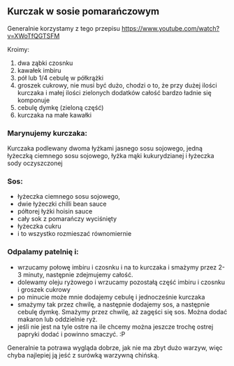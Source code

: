 ## Kurczak w sosie pomarańczowym
Generalnie korzystamy z tego przepisu
https://www.youtube.com/watch?v=XWoTfQGTSFM

Kroimy:
1. dwa ząbki czosnku
2. kawałek imbiru
3. pół lub 1/4 cebulę w półkrążki
4. groszek cukrowy, nie musi być dużo, chodzi o to, że przy dużej ilości kurczaka i małej ilości zielonych dodatków całość bardzo ładnie się komponuje
5. cebulę dymkę (zieloną część)
6. kurczaka na małe kawałki

### Marynujemy kurczaka:
Kurczaka podlewany dwoma łyżkami jasnego sosu sojowego, jedną łyżeczką ciemnego sosu sojowego, łyżka mąki kukurydzianej i łyżeczka sody oczyszczonej

### Sos:
 - łyżeczka ciemnego sosu sojowego, 
 - dwie łyżeczki chilli bean sauce
 - półtorej łyżki hoisin sauce
 - cały sok z pomarańczy wyciśnięty
 - łyżeczka cukru 
 - i to wszystko rozmieszać równomiernie

### Odpalamy patelnię i:
 - wrzucamy połowę imbiru i czosnku i na to kurczaka i smażymy przez 2-3 minuty, następnie zdejmujemy całość.
 - dolewamy oleju ryżowego i wrzucamy pozostałą część imbiru i czosnku i groszek cukrowy
 - po minucie może mnie dodajemy cebulę i jednocześnie kurczaka
 - smażymy tak przez chwilę, a następnie dodajemy sos, a następnie cebulę dymkę. Smażymy przez chwilę, aż zagęści się sos. Można dodać makaron lub oddzielnie ryż.
 - jeśli nie jest na tyle ostre na ile chcemy można jeszcze trochę ostrej papryki dodać i powinno smaczyć. :P

Generalnie ta potrawa wygląda dobrze, jak nie ma zbyt dużo warzyw, więc chyba najlepiej ją jeść z surówką warzywną chińską.
